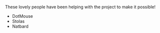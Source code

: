 These lovely people have been helping with the project to make it possible!

- DotMouse
- Stolas
- Natbard
